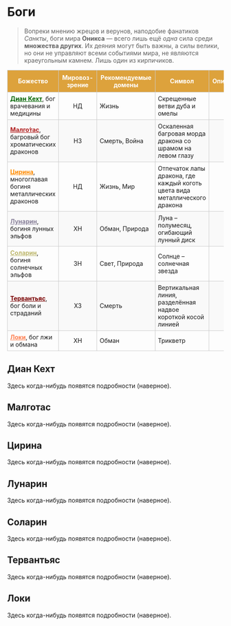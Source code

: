 # **Боги**

> Вопреки мнению жрецов и верунов, наподобие фанатиков *Санкты*, боги мира **Оникса** — всего лишь ещё *одна* сила среди **множества других**. Их деяния могут быть важны, а силы велики, но они не управляют всеми событиями мира, не являются краеугольным камнем. Лишь один из кирпичиков.

<table style="border-collapse: collapse; width: 100%; text-align: left; font-size: 14px; ">
  <thead>
    <tr style="background-color: #dda23c; color: white; ">
      <th style="text-align:center; padding: 8px; border: 1px solid #ccc; ">Божество</th>
      <th style="text-align:center; padding: 8px; border: 1px solid #ccc; ">Мировоз-<br>зрение</th>
      <th style="text-align:center; padding: 8px; border: 1px solid #ccc; ">Рекомендуемые домены</th>
      <th style="text-align:center; padding: 8px; border: 1px solid #ccc; ">Символ</th>
      <th style="text-align:center; padding: 8px; border: 1px solid #ccc; ">Описание</th>
    </tr>
  </thead>
  <tbody>
    <tr>
     <td style="padding: 6px; border: 1px solid #ccc;">  <a href="#1" style="font-weight:bold; color:#006400;">Диан Кехт</a>, бог врачевания и медицины </td> 
      <td style="padding: 6px; border: 1px solid #ccc; text-align:center; ">НД</td>
      <td style="padding: 6px; border: 1px solid #ccc; ">Жизнь</td>
      <td style="padding: 6px; border: 1px solid #ccc; ">Скрещенные ветви дуба и омелы</td>
      <td style="padding: 6px; border: 1px solid #ccc; ">  </td>
    </tr>
    <tr style="background-color: #f9f9f9; ">
      <td style="padding: 6px; border: 1px solid #ccc; "> <a href="#2" style="font-weight:bold; color:#B22222;"> Малго́тас</a>, багровый бог хроматических драконов </td>
      <td style="padding: 6px; border: 1px solid #ccc; text-align:center; ">НЗ</td>
      <td style="padding: 6px; border: 1px solid #ccc; ">Смерть, Война</td>
      <td style="padding: 6px; border: 1px solid #ccc; ">Оскаленная багровая морда дракона со шрамом на левом глазу</td>
      <td style="padding: 6px; border: 1px solid #ccc; ">  </td>
    </tr>
    <tr>
      <td style="padding: 6px; border: 1px solid #ccc; "> <a href="#3" style="font-weight:bold; color:#FF8C00;"> Цирина</a>, многоглавая богиня металлических драконов</td>
      <td style="padding: 6px; border: 1px solid #ccc; text-align:center; ">НД</td>
      <td style="padding: 6px; border: 1px solid #ccc; ">Жизнь, Мир</td>
      <td style="padding: 6px; border: 1px solid #ccc; ">Отпечаток лапы дракона, где каждый коготь цвета вида металлического дракона</td>
      <td style="padding: 6px; border: 1px solid #ccc; ">  </td>
    </tr>
    <tr style="background-color: #f9f9f9; ">
      <td style="padding: 6px; border: 1px solid #ccc; "> <a href="#4" style="font-weight:bold; color:#888099;"> Лунарин</a>, богиня лунных эльфов</td>
      <td style="padding: 6px; border: 1px solid #ccc; text-align:center; ">ХН</td>
      <td style="padding: 6px; border: 1px solid #ccc; ">Обман, Природа</td>
      <td style="padding: 6px; border: 1px solid #ccc; ">Луна – полумесяц, огибающий лунный диск</td>
      <td style="padding: 6px; border: 1px solid #ccc; ">  </td>
    </tr>
    <tr>
      <td style="padding: 6px; border: 1px solid #ccc; "> <a href="#5" style="font-weight:bold; color:#BDB76B;"> Соларин</a>, богиня солнечных эльфов</td>
      <td style="padding: 6px; border: 1px solid #ccc; text-align:center; ">ЗН</td>
      <td style="padding: 6px; border: 1px solid #ccc; ">Свет, Природа</td>
      <td style="padding: 6px; border: 1px solid #ccc; ">Солнце – солнечная звезда</td>
      <td style="padding: 6px; border: 1px solid #ccc; ">  </td>
    </tr>
    <tr style="background-color: #f9f9f9; ">
      <td style="padding: 6px; border: 1px solid #ccc; "> <a href="#6" style="font-weight:bold; color:#7a0000;"> Тервантьяс</a>, бог боли и страданий</td>
      <td style="padding: 6px; border: 1px solid #ccc; text-align:center; ">ХЗ</td>
      <td style="padding: 6px; border: 1px solid #ccc; ">Смерть</td>
      <td style="padding: 6px; border: 1px solid #ccc; ">Вертикальная линия, разделённая надвое короткой косой линией</td>
      <td style="padding: 6px; border: 1px solid #ccc; ">  </td>
    </tr>
    <tr>
      <td style="padding: 6px; border: 1px solid #ccc; "> <a href="#7" style="font-weight:bold; color:#FF7F50;"> Локи</a>, бог лжи и обмана</td>
      <td style="padding: 6px; border: 1px solid #ccc; text-align:center; ">ХН</td>
      <td style="padding: 6px; border: 1px solid #ccc; ">Обман</td>
      <td style="padding: 6px; border: 1px solid #ccc; "> Трикветр </td>
      <td style="padding: 6px; border: 1px solid #ccc; ">  </td>
    </tr>
  </tbody>
</table>


<h2 id="1">Диан Кехт</h2>
<p>Здесь когда-нибудь появятся подробности (наверное).</p>

<h2 id="2">Малготас</h2>
<p>Здесь когда-нибудь появятся подробности (наверное).</p>

<h2 id="3">Цирина</h2>
<p>Здесь когда-нибудь появятся подробности (наверное).</p>

<h2 id="4">Лунарин</h2>
<p>Здесь когда-нибудь появятся подробности (наверное).</p>

<h2 id="5">Соларин</h2>
<p>Здесь когда-нибудь появятся подробности (наверное).</p>

<h2 id="6">Тервантьяс</h2>
<p>Здесь когда-нибудь появятся подробности (наверное).</p>

<h2 id="7">Локи</h2>
<p>Здесь когда-нибудь появятся подробности (наверное).</p>
